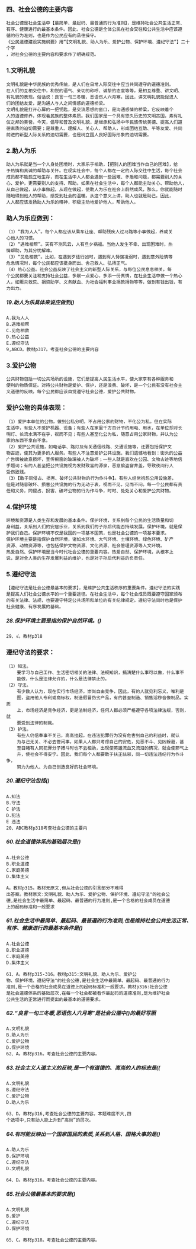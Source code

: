    
### 四、社会公德的主要内容
    社会公德是社会生活中【最简单、最起码、最普通的行为准则】，是维持社会公共生活正常、
    有序、健康进行的最基本条件。因此，社会公德是全体公民在社会交往和公共生活中应该遵
    循的行为准则，也是作为公民应有的品德操守。
    《公民道德建设实施纲要》用“【文明礼貌、助人为乐、爱护公物、保护环境、遵纪守法”】二十个字
    ，对社会公德的主要内容和要求作了明确规范。
### 1.文明礼貌
    文明礼貌是中华民族的优秀传统，是人们在日常人际交往中应当共同遵守的道德准则。
    在人们的互相交往中，和悦的语气、亲切的称呼、诚挚的态度等等，是相互尊重、讲文明、
    有礼貌的表现。俗话说：良言一句三冬暖，恶语伤人六月寒。因此，讲文明礼貌能促进人
    们的团结友爱，是沟通人与人之间情感的道德桥梁。
    文明礼貌是打开心扉的一把钥匙，是交流思想的窗口，是沟通感情的桥梁，它反映着个
    人的道德修养，体现着民族的整体素质。我们国家是一个具有悠久历史的文明古国，素有礼
    仪之邦的美誉。今天，倡导和普及文明礼貌，是继承和弘扬中华民族传统美德、提高人们道
    德素质的迫切需要；是尊重人、理解人、关心人、帮助人，形成团结互助、平等友爱、共同
    前进的新型人际关系的迫切需要，也是树立国人良好国际形象的迫切需要。
    
### 2.助人为乐
    助人为乐就是当一个人身处困境时，大家乐于相助，【把别人的困难当作自己的困难】，给
    予热情和真诚的帮助与关怀。在现实社会中，每个人都在一定的人际交往中生活，每个社会
    成员都不能孤立地生存，而在生活中人人都会遇到一些困难、矛盾和问题，都需要别人的关
    心、爱护，更需要别人的支持、帮助。如果在社会生活中，每个人都能主动关心、帮助他人，
    从自己做起，从小事做起，从现在做起，使助人为乐在社会上蔚然成风，那么，你就能随时
    随地得到他人的帮助，感受到社会的温暖。从这个意义上讲，助人也就是助己。因此，
    人人都应该发扬助人为乐的精神，积极主动地爱护他人，帮助他人。
    
### 助人为乐应做到：
    （1）“我为人人”。每个人都应该从乘车让座、帮助残疾人过马路等小事做起，养成关
    心他人的习惯。
    （2）“遇难相帮”。天有不测风云，人有旦夕祸福。当他人发生不幸、出现困难时，热
    情帮助，为其分忧解难。
    （3）“见危相救”。比如，在遇到歹徒行凶时，遇到有人恃强凌弱时，遇到意外险情等
    危急情况时，每个公民都应该挺身而出、舍己救人、弘扬正气。
    （4）热心公益。社会公益反映了社会主义的新型人际关系，与每位公民息息相关。每
    个公民都要关注和支持社会公益，多献一点爱心，多添一份真情，在社会生活中做一个热心
    人，如赈灾救荒、捐资助学、义务献血、为社会福利事业捐款捐物等等，做到有钱出钱，有
    力出力。
    

##### 19.助人为乐具体来说应做到()
    A.我为人人
    B.遇难相帮
    C.见危相救
    D.热心公益
    E.遵纪守法
    9,ABCD。教材p317。考查社会公德的主要内容
        
    
### 3.爱护公物
    公共财物包括一切公共场所的设施，它们是提高人民生活水平，使大家享有各种服务和
    便利的物质保证。对待公共财物是爱护、保护，还是浪费、破坏，是一个公民有没有社会主
    义道德的反映。每个公民都应该自觉遵守社会公德，爱护公共财物。
    
### 爱护公物的具体表现：
    （1）爱护本单位的公物，做到公私分明，不占用公家的财物，不化公为私。但在实际
    生活中，有些人不爱护机器、设备；有些人在家里千方百计节约用电、用水，在单位却对长
    明灯、长流水满不在乎，视而不见；有些人甚至化公为私，随意占用公家财物，并认为公
    家的东西不拿白不拿。
    （2）爱护公共设施，如电话亭、路灯及有关通信线路、交通设施等，还要包括保护文
    物古迹，使其为更多的人服务。有些人不注意爱护公共设施，我们遗憾地看到：街头的公益
    广告牌被故意损坏，宣传橱窗的玻璃被人为破坏；一些人就是喜欢在公园、文物古迹等地信
    手题词；有的人甚至把公共设施视为发财致富的源泉，恶意偷盗窨井盖，导致夜间行人
    受伤致残。
    （3）【敢于同侵占、损害、破坏公共财物的行为作斗争】。有些人经常抱怨公用设施差，
    但是对随意破坏、损害公共设施的行为无动于衷，视而不见，见而不问。每一个公民都有责
    任和义务，同侵占、损害、破坏公物的行为作斗争，时时、处处关心和爱护公共财物。
    
### 4.保护环境
    环境和资源是人类生存和发展的基本条件。保护环境，关系到每个公民的生活质量和切
    身利益，关系到人们的安居乐业，关系到我们的子孙后代能否持续发展。保护环境，就是保
    护我们自己。保护环境不仅是我国的一项基本国策，也是社会公德的一项基本要求。
    保护环境主要是指保护自然环境，诸如水环境、大气环境、土壤环境、绿色环境、矿产
    资源、动物资源等，也包括保护文物资源、文化资源、社会管理资源等人文环境。
    热爱自然、保护环境是当今时代社会公德的重要内容。热爱自然、保护环境，从根本上
    说，是对全人类的生存发展利益的维护，也是对子孙后代利益的负责任。
    
### 5.遵纪守法
    【遵纪守法是社会公德最基本的要求】，是维护公共生活秩序的重要条件。遵纪守法的实践
    是提高人们社会公德水平的一个重要途径。在社会生活中，每个社会成员既要遵守国家颁布
    的有关法律、法规，也要遵守特定公共场所和单位的有关纪律规定。遵纪守法同时也是保护
    社会健康、有序发展的基础。

##### 28.保护环境主要是指的保护自然环境。()
    29、√。教材p3l8


















### 遵纪守法的要求：
    （1）知法。
        要学习与自己工作、生活密切相关的法律、法规知识，搞清楚什么事可以做，什么事不
        能做，什么是法律允许的，什么是法律禁止的。
    （2）守法。
        有少数人认为，现在实行市场经济，崇尚自由竞争，因此，有的人就见利忘义、唯利是
        图，盗用他人专利或商标权，制造假冒伪劣产品，有的甚至制造、销售淫秽音像制品。实质
        上，市场经济是竞争经济，更是法制经济，任何人都必须严格遵守各项法律法规，否则，就
        要受到法律的制裁。
    （3）护法。
        有些人仍信奉事不关己，高高挂起，在违法犯罪行为没有危害到自己的利益时，就认
        为与己无关、不必去管闲事。如果人人都只考虑自己的安危，见恶不斗、见凶躲避，甚
        至目睹有人同犯罪分子搏斗时也不去相助，出现使英雄流血又流泪的情况，就会使邪气上
        升，使社会不得安宁。因此，我们每个人都要敢于扶正祛邪，同一切违法违纪行为作斗争，
        努力为他人、为自己创造良好的社会环境。

##### 20.遵纪守法包括()
    A.知法
    B.守法
    C 护法
    D.犯法
    E 违法
    20、ABC教材p318考查社会公德的主要内


##### 60.社会道德体系的基础层次是()
    A.社会公德
    B.职业道德
    C.家庭美德
    D.集体主义
    
    A。教材p315。教材无原文,但从社会公德的引言部分不难得
    出答案。教材原文:文明礼貌、助人为乐、爱护公物、保护环境、遵纪守法"的社会公
    德,是社会生活中最简单、最起码、最普通的行为准则,是一个合格的社会成员在道德
    上的起码标准和一般要求
    
##### 61.社会生活中最简单、最起码、最普遍的行为准则,也是维持社会公共生活正常、有序、健康进行的最基本条件是()
    A.社会公德
    B.职业道德
    C.家庭美德
    D.集体主义
    
    61、A。教材p315-316。教材p315:文明礼貌、助人为乐、爱护公
    物、保护环境、遵纪守法"的社会公德,是社会生活中最简单、最起码、最普通的行为
    准则,是一个合格的社会成员在道德上的起码标准和一般要求。教材p316:社会公德
    是社会道德体系的基础层次,在每一个社会都被看作最起码的道德准则,是为维护社会
    公共生活的正常进行而提出的最基本的道德要求。        

##### 62.“良言一句三冬暖,恶语伤人六月寒”是社会公德中()的最好写照
    A.文明礼貌
    B.助人为乐
    C.爱护公物
    D.保护环境
    62、A。教材p316。考查社会公德的主要内容。
    
##### 63.社会主义人道主义的反映,是一个有道德的、高尚的人的标志是((
    A.文明礼貌
    B.遵纪守法
    C.爱护公物
    D.助人为乐
    
    63、D。教材p316,考查社会公德的主要内容。本题难度不大,四
    个选项中,只有助人能上升到“高尚”的层次。

##### 64.有时能反映出一个国家国民的素质,关系到人格、国格大事的是()
    A.助人为乐
    B.保护环境
    C.遵纪守法
    D.文明礼貌
    
    64、D。教材p316。考查社会公德的主要内容。
    
##### 65.社会公德最基本的要求是()
    A.文明礼貌
    B.爱护
    C.遵纪守法
    D.保护环境
    
    65、C。教材p318。考查社会公德的主要内容。
    















